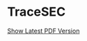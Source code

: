 # TraceSEC

[Show Latest PDF Version](https://git.se.uni-hannover.de/projekte/tracesec/builds/artifacts/master/file/Beschreibung_des_Vorhabens.pdf?job=build)